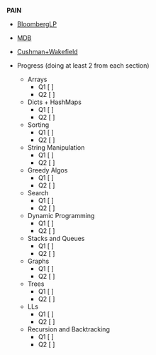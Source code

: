 __PAIN__
- [BloombergLP](./Bloomberg/)
- [MDB](./MongoDB/)
- [Cushman+Wakefield](./Cushman_Wakefield/)

- Progress (doing at least 2 from each section)
    * Arrays
        - Q1 [ ]
        - Q2 [ ]
    * Dicts + HashMaps
        - Q1 [ ]
        - Q2 [ ]
    * Sorting
        - Q1 [ ]
        - Q2 [ ]
    * String Manipulation
        - Q1 [ ]
        - Q2 [ ]
    * Greedy Algos
        - Q1 [ ]
        - Q2 [ ]
    * Search
        - Q1 [ ]
        - Q2 [ ]
    * Dynamic Programming
        - Q1 [ ]
        - Q2 [ ]
    * Stacks and Queues
        - Q1 [ ]
        - Q2 [ ]
    * Graphs
        - Q1 [ ]
        - Q2 [ ]
    * Trees
        - Q1 [ ]
        - Q2 [ ]
    * LLs
        - Q1 [ ]
        - Q2 [ ]
    * Recursion and Backtracking
        - Q1 [ ]
        - Q2 [ ]
